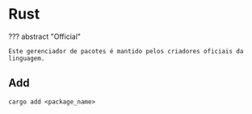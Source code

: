 # Rust

??? abstract "Official"

    Este gerenciador de pacotes é mantido pelos criadores oficiais da linguagem.

## Add

```
cargo add <package_name>
```